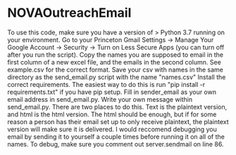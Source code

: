# NOVAOutreachEmail
To use this code, make sure you have a version of > Python 3.7 running on your environment.
Go to your Princeton Gmail Settings -> Manage Your Google Account -> Security -> Turn on Less Secure Apps (you can turn off after you run the script).
Copy the names you are supposed to email in the first column of a new excel file, and the emails in the second column. See example.csv for the correct format. Save your csv with names in the same directory as the send_email.py script with the name "names.csv"
Install the correct requirements. The easiest way to do this is run "pip install -r requirements.txt" if you have pip setup.
Fill in sender_email as your own email address in send_email.py.
Write your own message within send_email.py. There are two places to do this. Text is the plaintext version, and html is the html version. The html should be enough, but if for some reason a person has their email set up to only receive plaintext, the plaintext version will make sure it is delivered.
I would reccomend debugging you email by sending it to yourself a couple times before running it on all of the names. To debug, make sure you comment out server.sendmail on line 86.
